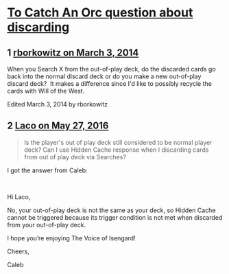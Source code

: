 # [To Catch An Orc question about discarding](https://community.fantasyflightgames.com/topic/100420-to-catch-an-orc-question-about-discarding/)

## 1 [rborkowitz on March 3, 2014](https://community.fantasyflightgames.com/topic/100420-to-catch-an-orc-question-about-discarding/?do=findComment&comment=1000846)

When you Search X from the out-of-play deck, do the discarded cards go back into the normal discard deck or do you make a new out-of-play discard deck?  It makes a difference since I'd like to possibly recycle the cards with Will of the West. 

Edited March 3, 2014 by rborkowitz

## 2 [Laco on May 27, 2016](https://community.fantasyflightgames.com/topic/100420-to-catch-an-orc-question-about-discarding/?do=findComment&comment=2238413)

> Is the player's out of play deck still considered to be normal player deck? Can I use Hidden Cache response when I discarding cards from out of play deck via Searches?

I got the answer from Caleb:

 

Hi Laco,

No, your out-of-play deck is not the same as your deck, so Hidden Cache cannot be triggered because its trigger condition is not met when discarded from your out-of-play deck.

I hope you’re enjoying The Voice of Isengard!

Cheers,

Caleb

